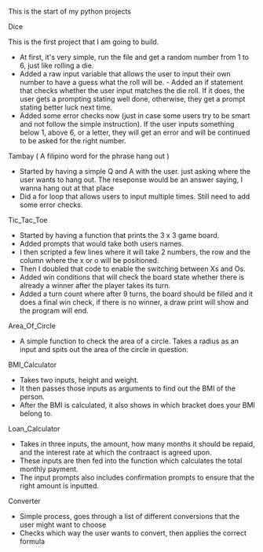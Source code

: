 This is the start of my python projects


Dice

This is the first project that I am going to build.
- At first, it's very simple, run the file and get a random number from 1 to 6, just like rolling a die.
- Added a raw input variable that allows the user to input their own number to have a guess what the roll will be. - Added an if statement that checks whether the user input matches the die roll. If it does, the user gets a prompting stating well done, otherwise, they get a prompt stating better luck next time.
- Added some error checks now (just in case some users try to be smart and not follow the simple instruction). If the user inputs something below 1, above 6, or a letter, they will get an error and will be continued to be asked for the right number.

Tambay ( A filipino word for the phrase hang out )

- Started by having a simple Q and A with the user. just asking where the user wants to hang out. The reseponse would be an answer saying, I wanna hang out at that place
- Did a for loop that allows users to input multiple times. Still need to add some error checks.

Tic_Tac_Toe

- Started by having a function that prints the 3 x 3 game board.
- Added prompts that would take both users names.
- I then scripted a few lines where it will take 2 numbers, the row and the column where the x or o will be positioned.
- Then I doubled that code to enable the switching between Xs and Os.
- Added win conditions that will check the board state whether there is already a winner after the player takes its turn.
- Added a turn count where after 9 turns, the board should be filled and it does a final win check, if there is no winner, a draw print will show and the program will end.

Area_Of_Circle

- A simple function to check the area of a circle. Takes a radius as an input and spits out the area of the circle in question.

BMI_Calculator

- Takes two inputs, height and weight.
- It then passes those inputs as arguments to find out the BMI of the person.
- After the BMI is calculated, it also shows in which bracket does your BMI belong to.

Loan_Calculator

- Takes in three inputs, the amount, how many months it should be repaid, and the interest rate at which the contraact is agreed upon.
- These inputs are then fed into the function which calculates the total monthly payment.
- The input prompts also includes confirmation prompts to ensure that the right amount is inputted.

Converter

- Simple process, goes through a list of different conversions that the user might want to choose
- Checks which way the user wants to convert, then applies the correct formula
